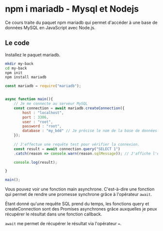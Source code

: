 # npm i mariadb - Mysql et Nodejs

Ce cours traite du paquet npm mariadb qui permet d'accéder à une base de données MySQL en JavaScript avec Node.js.

## Le code

Installez le paquet mariadb.
```bash
mkdir my-back
cd my-back
npm init
npm install mariadb
```

```js
const mariadb = require("mariadb");


async function main(){
    // Je me connecte au serveur MySQL
    const connection = await mariadb.createConnection({
        host : "localhost",
        port : 3306,
        user : "root",
        password : "root",
        database : "my_bdd" // Je précise le nom de la base de données créée plus haut
    });
    
    // J'effectue une requête test pour vérifier la connexion.
    const result = await connection.query("SELECT 1")
    .catch(reason => console.warn(reason.sqlMessage)); // J'affiche l'erreur SQL dans le terminal en cas de problème.

    console.log(result);

}

main();
```

Vous pouvez voir une fonction main asynchrone. C'est-à-dire une fonction qui permet de rendre une promesse synchrone grâce à l'opérateur `await`.

Étant donné qu'une requête SQL prend du temps, les fonctions query et createConnection sont des Promises asynchrones grâce auxquelles je peux récupérer le résultat dans une fonction callback. 

`await` me permet de récupérer le résultat via l'opérateur `=`.
